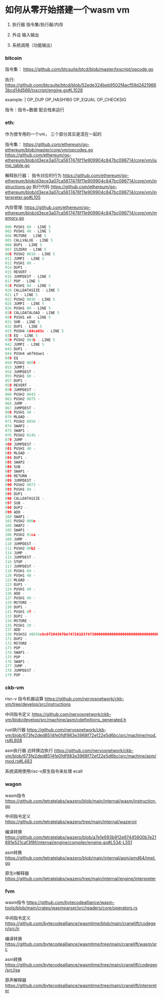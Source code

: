# 如何从零开始搭建一个wasm vm


1. 执行器  指令集/执行器/内存

2. 外设 输入输出

3. 系统调用（功能输出）

### bitcoin

指令集：
https://github.com/btcsuite/btcd/blob/master/txscript/opcode.go

执行:
https://github.com/btcsuite/btcd/blob/52ede324beb9502f4acf59d24219663bcd14d566/txscript/engine.go#L1028

example:
<Signature> <Public Key> | OP_DUP OP_HASH160 <Public KeyHash> OP_EQUAL OP_CHECKSIG

指令｜指令+数据 配合栈来运行

### eth:

作为很专用的一个vm， 三个部分其实是混在一起的

指令集：
https://github.com/ethereum/go-ethereum/blob/master/core/vm/opcodes.go
https://github.com/ethereum/go-ethereum/blob/d3ece3a07ca5617476f11e909904c847bc096714/core/vm/jump_table.go

解释执行器：
指令对应的行为 https://github.com/ethereum/go-ethereum/blob/d3ece3a07ca5617476f11e909904c847bc096714/core/vm/instructions.go
执行代码 https://github.com/ethereum/go-ethereum/blob/d3ece3a07ca5617476f11e909904c847bc096714/core/vm/interpreter.go#L105

内存管理:
https://github.com/ethereum/go-ethereum/blob/d3ece3a07ca5617476f11e909904c847bc096714/core/vm/memory.go


```go
000 PUSH1 80 - LINE 5
002 PUSH1 40 - LINE 5
004 MSTORE - LINE 5
005 CALLVALUE - LINE 5
006 DUP1 - LINE 5
007 ISZERO - LINE 5
008 PUSH2 0010 - LINE 5
011 JUMPI - LINE 5
012 PUSH1 00 -
014 DUP1 -
015 REVERT -
016 JUMPDEST - LINE 5
017 POP - LINE 5
018 PUSH1 04 - LINE 5
020 CALLDATASIZE - LINE 5
021 LT - LINE 5
022 PUSH2 0036 - LINE 5
025 JUMPI - LINE 5
026 PUSH1 00 - LINE 5
028 CALLDATALOAD - LINE 5
029 PUSH1 e0 - LINE 5
031 SHR - LINE 5
032 DUP1 - LINE 5
033 PUSH4 6d4ce63c - LINE 5
038 EQ - LINE 5
039 PUSH2 003b - LINE 5
042 JUMPI - LINE 5
043 DUP1 -
044 PUSH4 a6f9dae1 -
049 EQ -
050 PUSH2 0059 -
053 JUMPI -
054 JUMPDEST -
055 PUSH1 00 -
057 DUP1 -
058 REVERT -
059 JUMPDEST -
060 PUSH2 0043 -
063 PUSH2 0075 -
066 JUMP -
067 JUMPDEST -
068 PUSH1 40 -
070 MLOAD -
071 PUSH2 0050 -
074 SWAP2 -
075 SWAP1 -
076 PUSH2 0145 -
079 JUMP -
080 JUMPDEST -
081 PUSH1 40 -
083 MLOAD -
084 DUP1 -
085 SWAP2 -
086 SUB -
087 SWAP1 -
088 RETURN -
089 JUMPDEST -
090 PUSH2 0073 -
093 PUSH1 04 -
095 DUP1 -
096 CALLDATASIZE -
097 SUB -
098 DUP2 -
099 ADD -
100 SWAP1 -
101 PUSH2 006e -
104 SWAP2 -
105 SWAP1 -
106 PUSH2 01ca -
109 JUMP -
110 JUMPDEST -
111 PUSH2 00b2 -
114 JUMP -
115 JUMPDEST -
116 STOP -
117 JUMPDEST -
118 PUSH1 60 -
120 PUSH1 40 -
122 MLOAD -
123 DUP1 -
124 PUSH1 40 -
126 ADD -
127 PUSH1 40 -
129 MSTORE -
130 DUP1 -
131 PUSH1 0f -
133 DUP2 -
134 MSTORE -
135 PUSH1 20 -
137 ADD -
138 PUSH32 48656c6c6f20436f6e7472616374730000000000000000000000000000000000 -
171 DUP2 -
172 MSTORE -
173 POP -
174 SWAP1 -
175 POP -
176 SWAP1 -
177 JUMP -
178 JUMPDEST -
179 POP -
```

### ckb-vm

risc-v 指令机器运算 https://github.com/nervosnetwork/ckb-vm/tree/develop/src/instructions

中间指令定义 https://github.com/nervosnetwork/ckb-vm/blob/develop/src/machine/asm/cdefinitions_generated.h

rust执行器 https://github.com/nervosnetwork/ckb-vm/blob/673fe2ded8514fe0fdf983e3968f72ef22e5d6bc/src/machine/mod.rs#L608

asm执行器 边转换边执行 https://github.com/nervosnetwork/ckb-vm/blob/673fe2ded8514fe0fdf983e3968f72ef22e5d6bc/src/machine/asm/mod.rs#L483

系统调用使用risc-v原生指令来处理 ecall

### wagon

wasm指令 https://github.com/tetratelabs/wazero/blob/main/internal/wasm/instruction.go

中间指令定义 https://github.com/tetratelabs/wazero/tree/main/internal/wazeroir

编译转换 https://github.com/tetratelabs/wazero/blob/a7e1e693b912e97445600b7e21691e521caf3f8f/internal/engine/compiler/engine.go#L534-L551

asm转换 https://github.com/tetratelabs/wazero/blob/main/internal/asm/amd64/impl.go

原生ir解释器 https://github.com/tetratelabs/wazero/tree/main/internal/engine/interpreter

### fvm

wasm指令  https://github.com/bytecodealliance/wasm-tools/blob/main/crates/wasmparser/src/readers/core/operators.rs

中间指令定义  https://github.com/bytecodealliance/wasmtime/blob/main/cranelift/codegen/src/ir

编译转换 https://github.com/bytecodealliance/wasmtime/tree/main/cranelift/wasm/src

asm转换 https://github.com/bytecodealliance/wasmtime/tree/main/cranelift/codegen/src/isa

原声解释器 https://github.com/bytecodealliance/wasmtime/tree/main/cranelift/interpreter
